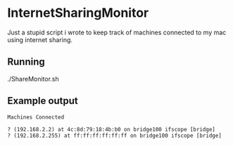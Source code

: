 # InternetSharingMonitor
Just a stupid script i wrote to keep track of machines connected to my mac using internet sharing.

## Running
./ShareMonitor.sh

## Example output
```
Machines Connected

? (192.168.2.2) at 4c:8d:79:18:4b:b0 on bridge100 ifscope [bridge]
? (192.168.2.255) at ff:ff:ff:ff:ff:ff on bridge100 ifscope [bridge]
```
